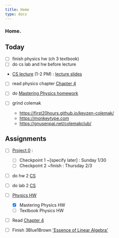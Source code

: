 ```yaml
---
title: Home
type: docs 
---
```


### Home.

## Today
- [ ] finish physics hw (ch 3 textbook)
- [ ] do cs lab and hw before lecture 
- [CS lecture](https://berkeley.zoom.us/j/93943293742?pwd=cEh3N3Ixa3RSaEMxZTNxbFdRK3BMZz09) (1-2 PM) : [lecture slides](https://inst.eecs.berkeley.edu/~cs61b/sp22/materials/lectures/lect7.pdf)
- [ ] read physics chapter [Chapter 4](/notes/physics7a/4/) 
- [ ] do [Mastering Physics homework](https://portal.mypearson.com/course-home#/tab/active) 

- [ ] grind colemak
    - https://first20hours.github.io/keyzen-colemak/
    - https://monkeytype.com 
    - https://gnusenpai.net/colemakclub/

## Assignments 
- [ ] [Project 0](/notes/cs61b/project0) : 
    - [ ] Checkpoint 1 ~[specify later] : Sunday 1/30
    - [ ] Checkpoint 2 ~finish : Thursday 2/3 
- [ ] do hw 2 [CS](https://inst.eecs.berkeley.edu/~cs61b/sp22/materials/hw/hw2/index.html)
- [ ] do lab 2 [CS](https://inst.eecs.berkeley.edu/~cs61b/sp22/materials/lab/lab3/index.html)

- [ ] [Physics HW](/notes/docs/physics7a/)
    - [x]  Mastering Physics HW 
    - [ ]  Textbook Physics HW
- [ ] Read [Chapter 4](/notes/physics7a/4/) 

- [ ] Finish 3Blue1Brown ['Essence of Linear Algebra'](https://www.youtube.com/playlist?list=PLZHQObOWTQDPD3MizzM2xVFitgF8hE_ab) 

